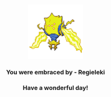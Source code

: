 <p align="center">
    <img src="https://raw.githubusercontent.com/PokeAPI/sprites/master/sprites/pokemon/894.png" width="150" height="150">
</p>
<h3 align="center">You were embraced by - <b>Regieleki</b></h3>
<h3 align="center">Have a wonderful day!</h3>
